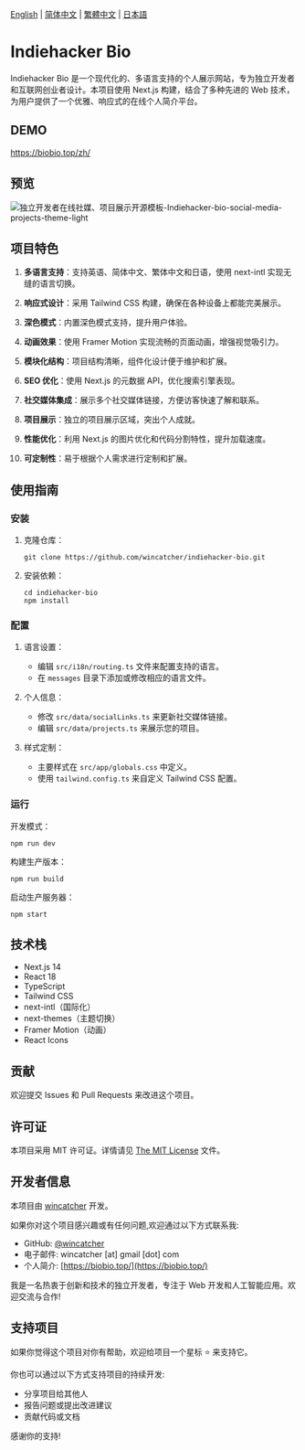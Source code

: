 [English](README-EN.md) | [简体中文](README.md) | [繁體中文](README-Hant.md) | [日本語](README-JA.md)



# Indiehacker Bio

Indiehacker Bio 是一个现代化的、多语言支持的个人展示网站，专为独立开发者和互联网创业者设计。本项目使用 Next.js 构建，结合了多种先进的 Web 技术，为用户提供了一个优雅、响应式的在线个人简介平台。

## DEMO

[ https://biobio.top/zh/ ]( https://biobio.top/zh/ )

## 预览

![独立开发者在线社媒、项目展示开源模板-Indiehacker-bio-social-media-projects-theme-light](https://github.com/user-attachments/assets/d1107139-f019-4fe3-b2cd-9fb764e3e01d)

## 项目特色

1. **多语言支持**：支持英语、简体中文、繁体中文和日语，使用 next-intl 实现无缝的语言切换。

2. **响应式设计**：采用 Tailwind CSS 构建，确保在各种设备上都能完美展示。

3. **深色模式**：内置深色模式支持，提升用户体验。

4. **动画效果**：使用 Framer Motion 实现流畅的页面动画，增强视觉吸引力。

5. **模块化结构**：项目结构清晰，组件化设计便于维护和扩展。

6. **SEO 优化**：使用 Next.js 的元数据 API，优化搜索引擎表现。

7. **社交媒体集成**：展示多个社交媒体链接，方便访客快速了解和联系。

8. **项目展示**：独立的项目展示区域，突出个人成就。

9. **性能优化**：利用 Next.js 的图片优化和代码分割特性，提升加载速度。

10. **可定制性**：易于根据个人需求进行定制和扩展。

## 使用指南

### 安装

1. 克隆仓库：
   ```
   git clone https://github.com/wincatcher/indiehacker-bio.git
   ```

2. 安装依赖：
   ```
   cd indiehacker-bio
   npm install
   ```

### 配置

1. 语言设置：
   - 编辑 `src/i18n/routing.ts` 文件来配置支持的语言。
   - 在 `messages` 目录下添加或修改相应的语言文件。

2. 个人信息：
   - 修改 `src/data/socialLinks.ts` 来更新社交媒体链接。
   - 编辑 `src/data/projects.ts` 来展示您的项目。

3. 样式定制：
   - 主要样式在 `src/app/globals.css` 中定义。
   - 使用 `tailwind.config.ts` 来自定义 Tailwind CSS 配置。

### 运行

开发模式：
```
npm run dev
```

构建生产版本：
```
npm run build
```

启动生产服务器：
```
npm start
```

## 技术栈

- Next.js 14
- React 18
- TypeScript
- Tailwind CSS
- next-intl（国际化）
- next-themes（主题切换）
- Framer Motion（动画）
- React Icons

## 贡献

欢迎提交 Issues 和 Pull Requests 来改进这个项目。

## 许可证

本项目采用 MIT 许可证。详情请见 [The MIT License](https://opensource.org/license/MIT) 文件。

## 开发者信息

本项目由 [wincatcher](https://github.com/wincatcher) 开发。

如果你对这个项目感兴趣或有任何问题,欢迎通过以下方式联系我:

- GitHub: [@wincatcher](https://github.com/wincatcher)
- 电子邮件: wincatcher [at] gmail [dot] com
- 个人简介: [https://biobio.top/](https://biobio.top/)

我是一名热衷于创新和技术的独立开发者，专注于 Web 开发和人工智能应用。欢迎交流与合作!

## 支持项目

如果你觉得这个项目对你有帮助，欢迎给项目一个星标 ⭐️ 来支持它。

你也可以通过以下方式支持项目的持续开发:

- 分享项目给其他人
- 报告问题或提出改进建议
- 贡献代码或文档

感谢你的支持!
